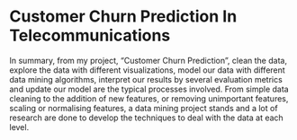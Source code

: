 # Customer Churn Prediction In Telecommunications

In summary, from my project, “Customer Churn Prediction”, clean the data, explore the data with different visualizations, model our data with different data mining algorithms, interpret our results by several evaluation metrics and update our model are the typical processes involved. From simple data cleaning to the addition of new features, or removing unimportant features, scaling or normalising features, a data mining project stands and a lot of research are done to develop the techniques to deal with the data at each level.
